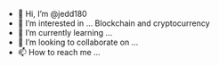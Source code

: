- 👋 Hi, I’m @jedd180
- 👀 I’m interested in ... Blockchain and cryptocurrency
- 🌱 I’m currently learning ...
- 💞️ I’m looking to collaborate on ...
- 📫 How to reach me ... 

<!---
jedd180/jedd180 is a ✨ special ✨ repository because its `README.md` (this file) appears on your GitHub profile.
You can click the Preview link to take a look at your changes.
--->
